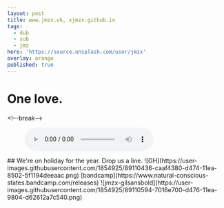 ```yaml
---
layout: post
title: www.jmzx.uk, xjmzx.github.io
tags:
  - dub
  - sub
  - jmz
hero: 'https://source.unsplash.com/user/jmzx'
overlay: orange
published: true
---
```

# One love.
<!–-break-–>
<figure>
    <audio
        controls
        src="/uploads/audio/01_Integration.m4a">
            Your browser does not support the
            <code>audio</code> element.
    </audio>
</figure>
<!–-break-–>
## We're on holiday for the year. Drop us a line.
<!–-break-–>
![GH](https://user-images.githubusercontent.com/1854925/89110436-caaf4380-d474-11ea-8502-5f1194deeaac.png)
<!–-break-–>
[bandcamp](https://www.natural-conscious-states.bandcamp.com/releases)
<!–-break-–>
![jmzx-gilsansbold](https://user-images.githubusercontent.com/1854925/89110594-7016e700-d476-11ea-9804-d62612a7c540.png)

